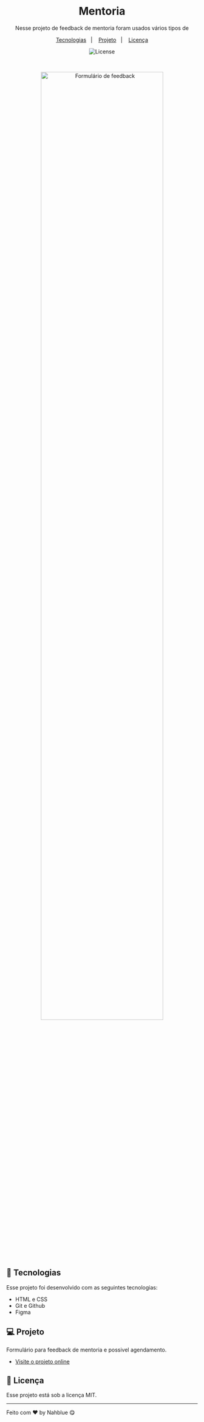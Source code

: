 <h1 align="center"> Mentoria </h1>

<p align="center">
Nesse projeto de feedback de mentoria foram usados vários tipos de   <br/>
</p>

<p align="center">
  <a href="#-tecnologias">Tecnologias</a>&nbsp;&nbsp;&nbsp;|&nbsp;&nbsp;&nbsp;
  <a href="#-projeto">Projeto</a>&nbsp;&nbsp;&nbsp;|&nbsp;&nbsp;&nbsp;
  <a href="#memo-licença">Licença</a>
</p>

<p align="center">
  <img alt="License" src="https://img.shields.io/static/v1?label=license&message=MIT&color=49AA26&labelColor=000000">
</p>

<br>

<p align="center">
  <img alt="Formulário de feedback" src="" width="80%">
</p>

## 🚀 Tecnologias

Esse projeto foi desenvolvido com as seguintes tecnologias:

- HTML e CSS
- Git e Github
- Figma

## 💻 Projeto

Formulário para feedback de mentoria e possivel agendamento.

- [Visite o projeto online]()

## :memo: Licença

Esse projeto está sob a licença MIT.

---

Feito com ♥ by Nahblue 😋
